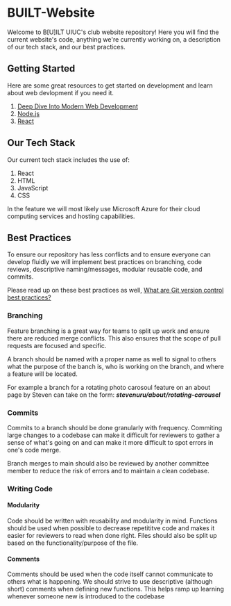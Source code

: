 # BUILT-Website

Welcome to B[U]ILT UIUC's club website repository! Here you will find the current website's code, anything we're currently working on, a description of our tech stack, and our best practices.

## Getting Started

 Here are some great resources to get started on development and learn about web devlopment if you need it.
 
 1. [Deep Dive Into Modern Web Development](https://fullstackopen.com/en/)
 2. [Node.js](https://nodejs.org/en)
 3. [React](https://react.dev)

## Our Tech Stack

 Our current tech stack includes the use of:

 1. React
 2. HTML
 3. JavaScript
 3. CSS

 In the feature we will most likely use Microsoft Azure for their cloud computing services and hosting capabilities.

## Best Practices

 To ensure our repository has less conflicts and to ensure everyone can develop fluidly we will implement best practices on branching, code reviews, descriptive naming/messages, modular reusable code, and commits.

 Please read up on these best practices as well, [What are Git version control best practices?](https://about.gitlab.com/topics/version-control/version-control-best-practices/)

### Branching

 Feature branching is a great way for teams to split up work and ensure there are reduced merge conflicts. This also ensures that the scope of pull requests are focused and specific. 

 A branch should be named with a proper name as well to signal to others what the purpose of the banch is, who is working on the branch, and where a feature will be located. 

 For example a branch for a rotating photo carosoul feature on an about page by Steven can take on the form:  ***stevenuru/about/rotating-carousel***

### Commits

 Commits to a branch should be done granularly with frequency. Commiting large changes to a codebase can make it difficult for reviewers to gather a sense of what's going on and can make it more difficult to spot errors in one's code merge.

 Branch merges to main should also be reviewed by another committee member to reduce the risk of errors and to maintain a clean codebase.

### Writing Code

 #### Modularity
 
 Code should be written with reusability and modularity in mind. Functions should be used when possible to decrease repetititve code and makes it easier for reviewers to read when done right. Files should also be split up based on the functionality/purpose of the file. 

 #### Comments

 Comments should be used when the code itself cannot communicate to others what is happening. We should strive to use descriptive (although short) comments when defining new functions. This helps ramp up learning whenever someone new is introduced to the codebase
